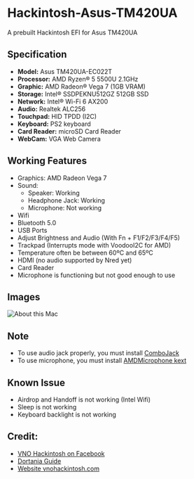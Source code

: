 # Hackintosh-Asus-TM420UA
A prebuilt Hackintosh EFI for Asus TM420UA

## Specification
-  **Model:** Asus TM420UA-EC022T
-  **Processor:** AMD Ryzen® 5 5500U 2.1GHz
-  **Graphic:** AMD Radeon® Vega 7 (1GB VRAM)
-  **Storage:** Intel® SSDPEKNU512GZ 512GB SSD
-  **Network:** Intel® Wi-Fi 6 AX200
-  **Audio:** Realtek ALC256
-  **Touchpad:** HID TPDD (I2C)
-  **Keyboard:** PS2 keyboard
-  **Card Reader:** microSD Card Reader
-  **WebCam:** VGA Web Camera
  
## Working Features
-  Graphics: AMD Radeon Vega 7
-  Sound:
   + Speaker: Working
   + Headphone Jack: Working
   + Microphone: Not working
-  Wifi
-  Bluetooth 5.0
-  USB Ports
-  Adjust Brightness and Audio (With Fn + F1/F2/F3/F4/F5)
-  Trackpad (Interrupts mode with VoodooI2C for AMD)
-  Temperature often be between 60ºC and 65ºC
-  HDMI (no audio supported by Nred yet)
-  Card Reader
-  Microphone is functioning but not good enough to use

## Images
<img src="main" alt="About this Mac" title="About this Mac">

## Note
- To use audio jack properly, you must install [ComboJack](https://github.com/hackintosh-stuff/ComboJack)
- To use microphone, you must install [AMDMỉcrophone kext](https://github.com/qhuyduong/AMDMicrophone) 

## Known Issue
-  Airdrop and Handoff is not working (Intel Wifi)
-  Sleep is not working  
-  Keyboard backlight is not working 
  
## Credit: 
-  [VNO Hackintosh on Facebook](https://www.facebook.com/groups/vnohackintosh/?epa=SEARCH_BOX)
-  [Dortania Guide](https://dortania.github.io/OpenCore-Install-Guide/)
-  [Website vnohackintosh.com](https://vnohackintosh.com)
  
